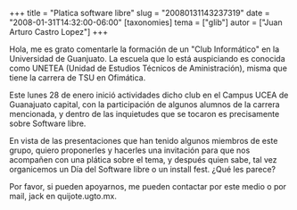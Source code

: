 +++
title = "Platica software libre"
slug = "20080131143237319"
date = "2008-01-31T14:32:00-06:00"
[taxonomies]
tema = ["glib"]
autor = ["Juan Arturo Castro Lopez"]
+++

Hola, me es grato comentarle la formación de un "Club Informático" en la
Universidad de Guanjuato. La escuela que lo está auspiciando es conocida
como UNETEA (Unidad de Estudios Técnicos de Aministración), misma que
tiene la carrera de TSU en Ofimática.

Este lunes 28 de enero inició actividades dicho club en el Campus UCEA
de Guanajuato capital, con la participación de algunos alumnos de la
carrera mencionada, y dentro de las inquietudes que se tocaron es
precisamente sobre Software libre.

En vista de las presentaciones que han tenido algunos miembros de este
grupo, quiero proponerles y hacerles una invitación para que nos
acompañen con una plática sobre el tema, y después quien sabe, tal vez
organicemos un Día del Software libre o un install fest. ¿Qué les
parece?

Por favor, si pueden apoyarnos, me pueden contactar por este medio o por
mail, jack en quijote.ugto.mx.
